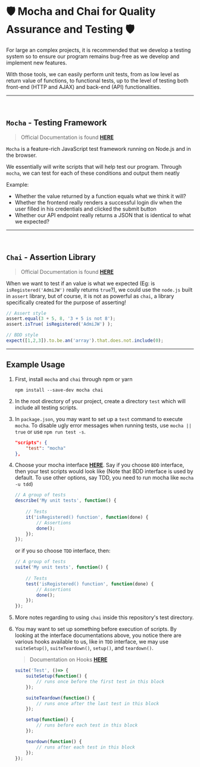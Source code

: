 # 🛡️ Mocha and Chai for Quality Assurance and Testing 🛡️

For large an complex projects, it is recommended that we develop a testing system so to ensure our program remains bug-free as we develop and implement new features.

With those tools, we can easily perform unit tests, from as low level as return value of functions, to functional tests, up to the level of testing both front-end (HTTP and AJAX) and back-end (API) functionalities.

---
<br/>


## `Mocha` - Testing Framework

> Official Documentation is found [__HERE__](https://mochajs.org) 

`Mocha` is a feature-rich JavaScript test framework running on Node.js and in the browser.

We essentially will write scripts that will help test our program. Through `mocha`, we can test for each of these conditions and output them neatly

Example:
* Whether the value returned by a function equals what we think it will?
* Whether the frontend really renders a successful login div when the user filled in his credentials and clicked the submit button
* Whether our API endpoint really returns a JSON that is identical to what we expected?

---
<br/>

## `Chai` - Assertion Library

> Official Documentation is found [__HERE__](https://www.chaijs.com/) 

When we want to test if an value is what we expected (Eg: is `isRegistered('AdmiJW')` really returns `true`?), we could use the `node.js` built in `assert` library, but of course, it is not as powerful as `chai`, a library specifically created for the purpose of asserting!

```javascript
// Assert style
assert.equal(3 + 5, 8, '3 + 5 is not 8');
assert.isTrue( isRegistered('AdmiJW') );

// BDD style
expect([1,2,3]).to.be.an('array').that.does.not.include(0);
```

---

## Example Usage

1. First, install `mocha` and `chai` through npm or yarn
    
    `npm install --save-dev mocha chai`

1. In the root directory of your project, create a directory `test` which will include all testing scripts.

1. In `package.json`, you may want to set up a `test` command to execute `mocha`. To disable ugly error messages when running tests, use `mocha || true` or use `npm run test -s`.

    ```json
    "scripts": {
        "test": "mocha"
    },
    ```

1. Choose your mocha interface [__HERE__](https://mochajs.org/#interfaces). Say if you choose `BDD` interface, then your test scripts would look like (Note that BDD interface is used by default. To use other options, say TDD, you need to run mocha like `mocha -u tdd`)

    ```javascript
    // A group of tests
    describe('My unit tests', function() {
        
        // Tests
        it('isRegistered() function', function(done) {
            // Assertions
            done();
        });
    });
    ```

    or if you so choose `TDD` interface, then:

    ```javascript
    // A group of tests
    suite('My unit tests', function() {
        
        // Tests
        test('isRegistered() function', function(done) {
            // Assertions
            done();
        });
    });
    ```

1. More notes regarding to using `chai` inside this repository's test directory.

1. You may want to set up something before execution of scripts. By looking at the interface documentations above, you notice there are various hooks available to us, like in `TDD` interface, we may use `suiteSetup()`, `suiteTeardown()`, `setup()`, and `teardown()`.

    > Documentation on Hooks [__HERE__](https://mochajs.org/#hooks)

    ```javascript
    suite('Test', ()=> {
        suiteSetup(function() {
            // runs once before the first test in this block
        });

        suiteTeardown(function() {
            // runs once after the last test in this block
        });

        setup(function() {
            // runs before each test in this block
        });

        teardown(function() {
            // runs after each test in this block
        }); 
    });
    ```